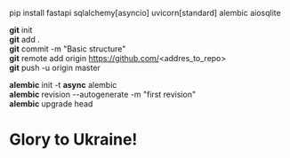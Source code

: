 pip install fastapi sqlalchemy[asyncio] uvicorn[standard] alembic aiosqlite

**git** init  
**git** add .  
**git** commit -m "Basic structure"  
**git** remote add origin https://github.com/<addres_to_repo>  
**git** push -u origin master

**alembic** init -t **async** alembic  
**alembic** revision --autogenerate -m "first revision"  
**alembic** upgrade head  

# Glory to Ukraine!
